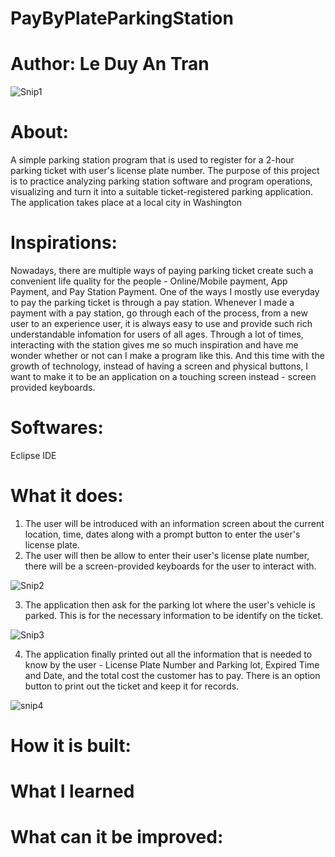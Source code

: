 # PayByPlateParkingStation
# Author: Le Duy An Tran
![Snip1](https://user-images.githubusercontent.com/114903308/193646664-930fbb66-e960-4c5b-9c94-87395de13567.PNG)
# About:
A simple parking station program that is used to register for a 2-hour parking ticket with user's license plate number. The purpose of this project is to practice analyzing parking station software and program operations, visualizing and turn it into a suitable ticket-registered parking application. The application takes place at a local city in Washington
# Inspirations:
Nowadays, there are multiple ways of paying parking ticket create such a convenient life quality for the people - Online/Mobile payment, App Payment, and Pay Station Payment. One of the ways I mostly use everyday to pay the parking ticket is through a pay station. Whenever I made a payment with a pay station, go through each of the process, from a new user to an experience user, it is always easy to use and provide such rich understandable infomation for users of all ages. Through a lot of times, interacting with the station gives me so much inspiration and have me wonder whether or not can I make a program like this. And this time with the growth of technology, instead of having a screen and physical buttons, I want to make it to be an application on a touching screen instead - screen provided keyboards.
# Softwares:
Eclipse IDE
# What it does: 
1. The user will be introduced with an information screen about the current location, time, dates along with a prompt button to enter the user's license plate.
2. The user will then be allow to enter their user's license plate number, there will be a screen-provided keyboards for the user to interact with.

![Snip2](https://user-images.githubusercontent.com/114903308/193646677-e590d3e6-3535-4048-b44c-41cc5714b0d5.PNG)

3. The application then ask for the parking lot where the user's vehicle is parked. This is for the necessary information to be identify on the ticket.

![Snip3](https://user-images.githubusercontent.com/114903308/193646684-f77fb5fd-21b3-415c-a2f5-a9b303876c0d.PNG)

4. The application finally printed out all the information that is needed to know by the user - License Plate Number and Parking lot, Expired Time and Date, and the total cost the customer has to pay. There is an option button to print out the ticket and keep it for records.

![snip4](https://user-images.githubusercontent.com/114903308/193646692-a68d0d86-d207-45c5-9346-24ad88beb5e0.PNG)

# How it is built:
# What I learned
# What can it be improved:



